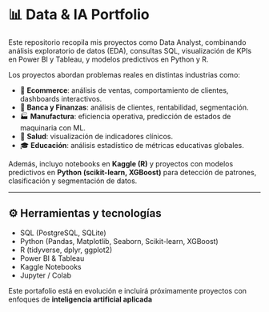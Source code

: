 # 📊 Data & IA Portfolio

Este repositorio recopila mis proyectos como Data Analyst, combinando análisis exploratorio de datos (EDA), consultas SQL, visualización de KPIs en Power BI y Tableau, y modelos predictivos en Python y R.

Los proyectos abordan problemas reales en distintas industrias como:

- 🛒 **Ecommerce**: análisis de ventas, comportamiento de clientes, dashboards interactivos.
- 🏦 **Banca y Finanzas**: análisis de clientes, rentabilidad, segmentación.
- 🏭 **Manufactura**: eficiencia operativa, predicción de estados de maquinaria con ML.
- 🏥 **Salud**: visualización de indicadores clínicos.
- 🎓 **Educación**: análisis estadístico de métricas educativas globales.

Además, incluyo notebooks en **Kaggle (R)** y proyectos con modelos predictivos en **Python (scikit-learn, XGBoost)** para detección de patrones, clasificación y segmentación de datos.

---

## ⚙️ Herramientas y tecnologías
- SQL (PostgreSQL, SQLite)
- Python (Pandas, Matplotlib, Seaborn, Scikit-learn, XGBoost)
- R (tidyverse, dplyr, ggplot2)
- Power BI & Tableau
- Kaggle Notebooks
- Jupyter / Colab

Este portafolio está en evolución e incluirá próximamente proyectos con enfoques de **inteligencia artificial aplicada**

